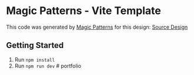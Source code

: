 # Magic Patterns - Vite Template

This code was generated by [Magic Patterns](https://magicpatterns.com) for this design: [Source Design](https://magicpatterns.com/c/mjuzbx2qcnrzsufvhm699s)

## Getting Started

1. Run `npm install`
2. Run `npm run dev`
#   p o r t f o l i o  
 